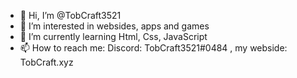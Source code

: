 - 👋 Hi, I’m @TobCraft3521
- 👀 I’m interested in websides, apps and games
- 🌱 I’m currently learning Html, Css, JavaScript
- 📫 How to reach me: Discord: TobCraft3521#0484 , my webside: TobCraft.xyz
